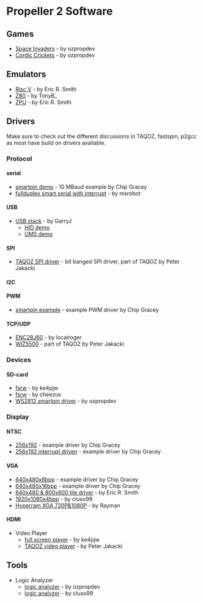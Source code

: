 # Propeller 2 Software

## Games
 * [Space Invaders](https://forums.parallax.com/discussion/169478/p2-invaders-cordic-crickets-vga-demo-for-p2-eval-boards) - by ozpropdev
 * [Cordic Crickets](https://forums.parallax.com/discussion/169478/p2-invaders-cordic-crickets-vga-demo-for-p2-eval-boards) - by ozpropdev

## Emulators
 * [Risc V](https://forums.parallax.com/discussion/166563/zpu-and-riscv-emulation-for-p2-now-with-xbyte) - by Eric R. Smith
 * [Z80](https://forums.parallax.com/discussion/169964/z80-cpu-xbyte-interpreter) - by TonyB_
 * [ZPU](https://forums.parallax.com/discussion/166563/zpu-and-riscv-emulation-for-p2-now-with-xbyte) - by Eric R. Smith


## Drivers
Make sure to check out the different discussions in TAQOZ, fastspin, p2gcc as most have build on drivers available.

### Protocol
#### serial
 * [smartpin demo](https://github.com/parallaxinc/propeller/tree/master/examples/v32i%20FPGA%20Examples/smartpin_serial_turnaround.spin2) - 10 MBaud example by Chip Gracey
 * [fullduplex smart serial with interrupt](https://forums.parallax.com/discussion/169660/cogserial-fullduplex-smart-serial-using-interrupt) - by msrobot
 
#### USB
 * [USB stack](https://forums.parallax.com/discussion/163830/usb-testing) - by GarryJ
   - [HID demo](https://forums.parallax.com/discussion/comment/1462633/#Comment_1462633)
   - [UMS demo](https://forums.parallax.com/discussion/comment/1462546/#Comment_1462546)

#### SPI
 * [TAQOZ SPI driver](https://forums.parallax.com/discussion/comment/1468543/#Comment_1468543) - bit banged SPI driver, part of TAQOZ by Peter Jakacki


#### I2C

#### PWM
 * [smartpin example](https://github.com/parallaxinc/propeller/tree/master/examples/v32i%20FPGA%20Examples/smartpin_pwm.spin2) - example PWM driver by Chip Gracey

#### TCP/UDP
 * [ENC28J60](https://forums.parallax.com/discussion/170022/enc28j60-ethernet-driver) - by localroger
 * [WIZ5500](https://forums.parallax.com/discussion/167868/taqoz-tachyon-forth-for-the-p2-boot-rom) - part of TAQOZ by Peter Jakacki

### Devices
#### SD-card
 * [fsrw](https://forums.parallax.com/discussion/169877/sd-fat32-implementations) - by ke4pjw
 * [fsrw](https://forums.parallax.com/discussion/169786/working-on-fsrw) - by cheezus
 * [WS2812 smartpin driver](https://forums.parallax.com/discussion/169791/ws2812-smartpin-driver) - by ozpropdev

### Display
#### NTSC
 * [256x192](https://github.com/parallaxinc/propeller/tree/master/examples/v32i%20FPGA%20Examples/NTSC_256_x_192.spin2) - example driver by Chip Gracey
 * [256x192 interrupt driven](https://github.com/parallaxinc/propeller/tree/master/examples/v32i%20FPGA%20Examples/NTSC_256_x_192_interrupt.spin2) - example driver by Chip Gracey

#### VGA
 * [640x480x8bpp](https://github.com/parallaxinc/propeller/tree/master/examples/v32i%20FPGA%20Examples/VGA_640_x_480_8bpp.spin2) - example driver by Chip Gracey
 * [640x480x16bpp](https://github.com/parallaxinc/propeller/tree/master/examples/v32i%20FPGA%20Examples/VGA_640_x_480_16bpp.spin2) - example driver by Chip Gracey
 * [640x480 & 800x600 tile driver](https://forums.parallax.com/discussion/169803/vga-640x480-and-800x600-full-color-tile-text-driver) - by Eric R. Smith
 * [1920x1080x4bpp](https://forums.parallax.com/discussion/169288/vga-1920x1080x4bpp-148-5mhz-rock-stable-and-240-chars-x-135-lines) - by cluso99
 * [Hyperram XGA 720P&1080P](https://forums.parallax.com/discussion/169926/hyperram-as-vga-screen-buffer-now-xga-720p-1080p) - by Rayman

#### HDMI

 * Video Player
   - [full screen player](https://forums.parallax.com/discussion/169943/p2-full-motion-video-larger-than-ram-on-a-ssd1331) - by ke4pjw
   - [TAQOZ video player](https://forums.parallax.com/discussion/169969/qvga-video-in-vga-demo-now-also-plays-full-screen-audio) - by Peter Jakacki

## Tools
 * Logic Analyzer
    - [logic analyzer](https://forums.parallax.com/discussion/163967/propeller-2-logic-analyzer) - by ozpropdev
    - [logic analyzer](https://forums.parallax.com/discussion/comment/1462966/#Comment_1462966) - by cluso99




